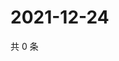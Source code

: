 # 2021-12-24

共 0 条

<!-- BEGIN WEIBO -->
<!-- 最后更新时间 Fri Dec 24 2021 06:08:58 GMT+0800 (China Standard Time) -->

<!-- END WEIBO -->
